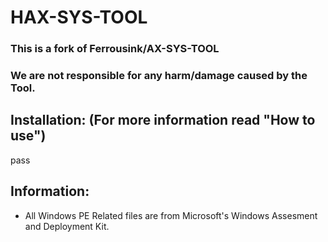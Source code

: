 # HAX-SYS-TOOL 
### This is a fork of Ferrousink/AX-SYS-TOOL
### We are not responsible for any harm/damage caused by the Tool.

## Installation: (For more information read "How to use")
pass




## Information:
- All Windows PE Related files are from Microsoft's Windows Assesment and Deployment Kit.
